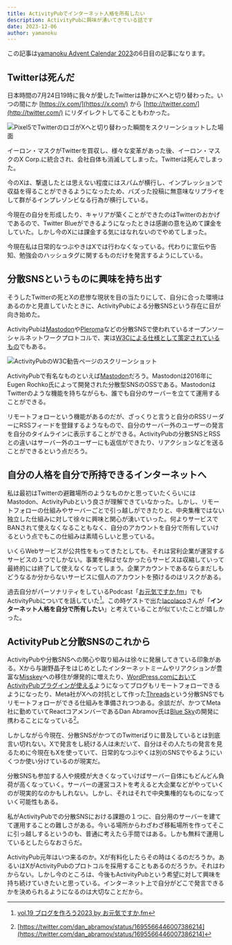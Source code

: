 ```yaml
---
title: ActivityPubでインターネット人格を所有したい
description: ActivityPubに興味が湧いてきている話です
date: 2023-12-06
author: yamanoku
---
```


この記事は[yamanoku Advent Calendar 2023](https://adventar.org/calendars/8589)の6日目の記事になります。

## Twitterは死んだ

日本時間の7月24日19時に我々が愛したTwitterは静かにXへと切り替わった。いつの間にか [https://x.com/](https://x.com/) から [http://twitter.com/](http://twitter.com/) にリダイレクトしてることもわかった。

![Pixel5でTwitterのロゴがXへと切り替わった瞬間をスクリーンショットした場面](https://i.gyazo.com/0f93de8f9b5cbb84c8149e07ceb5b90d.png)

イーロン・マスクがTwitterを買収し、様々な変革があった後、イーロン・マスクのX Corp.に統合され、会社自体も消滅してしまった。Twitterは死んでしまった。

今のXは、撃退したとは思えない程度にはスパムが横行し、インプレッションで収益を得ることができるようになったため、バズった投稿に無意味なリプライをして群がるインプレゾンビなる行為が横行している。

今現在の自分を形成したり、キャリアが築くことができたのはTwitterのおかげであるので、Twitter Blueができるようになったときは感謝の意を込めて課金をしていた。しかし今のXには課金する気にはなれないのでやめてしまった。

今現在私は日常的なつぶやきはXでは行わなくなっている。代わりに宣伝や告知、勉強会のハッシュタグに関するものだけを発言するようにしている。

## 分散SNSというものに興味を持ち出す

そうしたTwitterの死とXの悲惨な現状を目の当たりにして、自分に合った環境はあるのかと見直していたときに、ActivityPubによる分散SNSという存在に目が向き始めた。

ActivityPubは[Mastodon](https://joinmastodon.org/)や[Pleroma](https://pleroma.social/)などの分散SNSで使われているオープンソーシャルネットワークプロトコルで、実は[W3Cによる仕様として策定されているもの](https://www.w3.org/TR/activitypub/)でもある。

![ActivityPubのW3C勧告ページのスクリーンショット](https://i.gyazo.com/9d53c0565205537f6a32c4fd3e9a6bd1.png)

ActivityPubで有名なものといえば[Mastodon](https://joinmastodon.org/)だろう。Mastodonは2016年にEugen Rochko氏によって開発された分散型SNSのOSSである。MastodonはTwitterのような機能を持ちながらも、誰でも自分のサーバーを立てて運用することができる。

リモートフォローという機能があるのだが、ざっくりと言うと自分のRSSリーダーにRSSフィードを登録するようなもので、自分のサーバー外のユーザーの発言を自分のタイムラインに表示することができる。ActivityPubの分散SNSとRSSとの違いはサーバー外のユーザーにも返信ができたり、リアクションなどを送ることができるという点だろう。

## 自分の人格を自分で所持できるインターネットへ

私は最初はTwitterの避難場所のようなものかと思っていたくらいにはMastodon、ActivityPubという良さが理解できていなかった。しかし、リモートフォローの仕組みやサーバーごとで引っ越しができたりと、中央集権ではない独立した仕組みに対して徐々に興味と関心が湧いていった。何よりサービスでBANされて使えなくなることもなく、自分のアカウントを自分で所有していけるという点でもこの仕組みは素晴らしいと思っている。

いくらWebサービスが公共性をもってきたとしても、それは営利企業が運営するサービスの１つでしかない。事業を伸ばせなかったらサービスは収縮していって最終的には終了して使えなくなってしまう。企業アカウントであるならまだしもどうなるか分からないサービスに個人のアカウントを預けるのはリスクがある。

過去自分がパーソナリティをしているPodcast「[お元気ですか.fm](https://podcasters.spotify.com/pod/show/ogenkidesuka-fm/)」でもActivityPubについてを話していた[^1]。この時ゲストで出た[lacolaco](https://twitter.com/laco2net)さんが「**インターネット人格を自分で所有したい**」と考えていることが似ていたことが嬉しかった。

[^1]: [vol.19 ブログを作ろう2023 by お元気ですか.fm](https://podcasters.spotify.com/pod/show/ogenkidesuka-fm/episodes/vol-19-2023-e1vshgt)

## ActivityPubと分散SNSのこれから

ActivityPubや分散SNSへの関心や取り組みは徐々に発展してきている印象がある。Xから与謝野晶子をはじめとしたインターネットミームやリアクションが豊富な[Misskey](https://misskey.io/)への移住が爆発的に増えたり、[WordPress.com⁠⁠においてActivityPubプラグインが使える](https://gihyo.jp/article/2023/10/wordpresscom-support-activitypub)ようになってブログもリモートフォローできるようになったり、Meta社がXへの対抗として作った[Threads](https://www.threads.net/)という分散SNSでもリモートフォローができる仕組みを準備されつつある。余談だが、かつてMeta社に勤めていてReactコアメンバーであるDan Abramov氏は[Blue Sky](https://bsky.app/)の開発に携わることになっている[^2]。

[^2]: [https://twitter.com/dan_abramov/status/1695566446007386214](https://twitter.com/dan_abramov/status/1695566446007386214)

しかしながら今現在、分散SNSがかつてのTwitterばりに普及しているとは到底言い切れない。Xで発言をし続ける人は未だいて、自分はその人たちの発言を見るために今現在もXを使っていて、日常的なつぶやくは別のSNSでやるようにいくつか使い分けているのが現実だ。

分散SNSも参加する人や規模が大きくなっていけばサーバー自体にもどんどん負荷が高くなっていく。サーバーの運営コストを考えると大企業などがやっていくのが現実的なのかもしれない。しかし、それはそれで中央集権的なものになっていく可能性もある。

私がActivityPubでの分散SNSにおける課題の１つに、自分用のサーバーを建てて運用することの難しさがある。今いる場所からわざわざ移転場所を作ってそこに引っ越しするというのも、普通に考えたら手間ではある。しかも無料で運用しているとしたらなおさらだ。

ActivityPub元年はいつ来るのか。Xが有料化したらその時はくるのだろうか。あるいはXがActivityPubのプロトコルを採用することもあるのだろうか。それはわからない。しかし今のところは、今後もActivityPubという希望に対して興味を持ち続けていきたいと思っている。インターネット上で自分がどこで発言できるかを決められるようになるのは大切なことだから。

